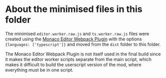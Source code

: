 # About the minimised files in this folder

The minimised `editor.worker.raw.js` and `ts.worker.raw.js` files were created using
the [Monaco Editor Webpack Plugin](https://github.com/microsoft/monaco-editor/tree/2f51994ab53801f1d950e4931caee4f39292acbe/webpack-plugin)
with the options `{languages: ['typescript']}` and moved from the `dist` folder to
this folder.

The Monaco Editor Webpack Plugin is not itself used in the final build since it
makes the editor worker scripts separate from the main script, which makes it difficult
to build the userscript version of the mod, where everything must be in one script.